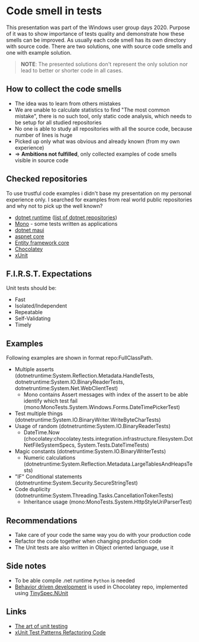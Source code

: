 # Code smell in tests

This presentation was part of the Windows user group days 2020. Purpose of it was to show importance of tests quality and demonstrate how these smells can be improved. As usually each code smell has its own directory with source code. There are two solutions, one with source code smells and one with example solution.

> **NOTE**: The presented solutions don't represent the only solution nor lead to better or shorter code in all cases.

## How to collect the code smells

* The idea was to learn from others mistakes
* We are unable to calculate statistics to find "The most common mistake", there is no such tool, only static code analysis, which needs to be setup for all studied repositories
* No one is able to study all repositories with all the source code, because number of lines is huge
* Picked up only what was obvious and already known (from my own experience)
* => **Ambitions not fulfilled**, only collected examples of code smells visible in source code

## Checked repositories

 To use trustful code examples i didn't base my presentation on my personal experience only. I searched for examples from real world public repositories and why not to pick up the well known?

* [dotnet runtime](https://github.com/dotnet/runtime) ([list of dotnet repositories](https://github.com/dotnet/core/blob/master/Documentation/core-repos.md))
* [Mono](https://github.com/mono/mono) - some tests written as applications
* [dotnet maui](https://github.com/dotnet/maui)
* [aspnet core](https://github.com/dotnet/aspnetcore)
* [Entity framework core](https://github.com/dotnet/efcore)
* [Chocolatey](https://github.com/chocolatey/choco)
* [xUnit](https://github.com/xunit/xunit)

## F.I.R.S.T. Expectations

Unit tests should be:

* Fast
* Isolated/Independent
* Repeatable
* Self-Validating
* Timely

## Examples

Following examples are shown in format repo:FullClassPath.

* Multiple asserts (dotnetruntime:System.Reflection.Metadata.HandleTests, dotnetruntime:System.IO.BinaryReaderTests, dotnetruntime:System.Net.WebClientTest)
  * Mono contains Assert messages with index of the assert to be able identify which test fail (mono:MonoTests.System.Windows.Forms.DateTimePickerTest)
* Test multiple things (dotnetruntime:System.IO.BinaryWriter.WriteByteCharTests)
* Usage of random (dotnetruntime:System.IO.BinaryReaderTests)
  * DateTime.Now (chocolatey:chocolatey.tests.integration.infrastructure.filesystem.DotNetFileSystemSpecs, System.Tests.DateTimeTests)
* Magic constants (dotnetruntime:System.IO.BinaryWriterTests)
  * Numeric calculations (dotnetruntime:System.Reflection.Metadata.LargeTablesAndHeapsTests)
* "IF" Conditional statements (dotnetruntime:System.Security.SecureStringTest)
* Code duplicity (dotnetruntime:System.Threading.Tasks.CancellationTokenTests)
  * Inheritance usage (mono:MonoTests.System.HttpStyleUriParserTest)

## Recommendations

* Take care of your code the same way you do with your production code
* Refactor the code together when changing production code
* The Unit tests are also written in Object oriented language, use it

## Side notes

* To be able compile .net runtime `Python` is needed
* [Behavior driven development](https://en.wikipedia.org/wiki/Behavior-driven_development) is used in Chocolatey repo, implemented using [TinySpec.NUnit](https://www.nuget.org/packages/TinySpec.NUnit)

## Links

* [The art of unit testing](https://www.amazon.com/Art-Unit-Testing-examples/dp/1617290890/)
* [xUnit Test Patterns Refactoring Code](https://www.amazon.com/xUnit-Test-Patterns-Refactoring-Code/dp/0131495054/)
